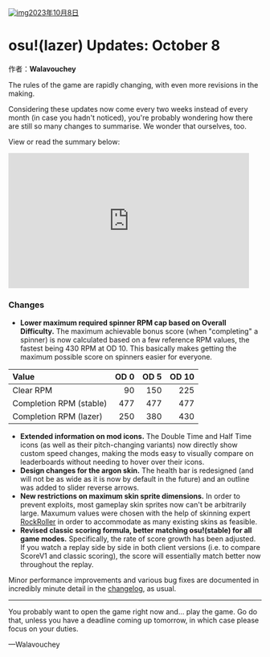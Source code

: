 [![img](https://i.ppy.sh/74127515f85518623e640d0f5009d9790aacbe27/68747470733a2f2f6f73752e7070792e73682f77696b692f696d616765732f7368617265642f6e6577732f323032332d31302d30382d6f73756c617a65722d757064617465732d6f63746f6265722d382f62616e6e65722e6a7067)2023年10月8日](https://osu.ppy.sh/home/news/2023-10-08-osulazer-updates-october-8)

# osu!(lazer) Updates: October 8

作者：**Walavouchey**

The rules of the game are rapidly changing, with even more revisions in the making.

Considering these updates now come every two weeks instead of every month (in case you hadn't noticed), you're probably wondering how there are still so many changes to summarise. We wonder that ourselves, too.

View or read the summary below:

<iframe width="95%" src="https://www.youtube.com/embed/pspL5SLs80k" frameborder="0" allowfullscreen="" style="box-sizing: border-box; border: none; max-width: 100%; aspect-ratio: 16 / 9;"></iframe>

### Changes

- **Lower maximum required spinner RPM cap based on Overall Difficulty.** The maximum achievable bonus score (when "completing" a spinner) is now calculated based on a few reference RPM values, the fastest being 430 RPM at OD 10. This basically makes getting the maximum possible score on spinners easier for everyone.

| Value                   | OD 0 | OD 5 | OD 10 |
| :---------------------- | ---: | ---: | ----: |
| Clear RPM               |   90 |  150 |   225 |
| Completion RPM (stable) |  477 |  477 |   477 |
| Completion RPM (lazer)  |  250 |  380 |   430 |

- **Extended information on mod icons.** The Double Time and Half Time icons (as well as their pitch-changing variants) now directly show custom speed changes, making the mods easy to visually compare on leaderboards without needing to hover over their icons.
- **Design changes for the argon skin.** The health bar is redesigned (and will not be as wide as it is now by default in the future) and an outline was added to slider reverse arrows.
- **New restrictions on maximum skin sprite dimensions.** In order to prevent exploits, most gameplay skin sprites now can't be arbitrarily large. Maxumum values were chosen with the help of skinning expert [RockRoller](https://osu.ppy.sh/users/8388854) in order to accommodate as many existing skins as feasible.
- **Revised classic scoring formula, better matching osu!(stable) for all game modes.** Specifically, the rate of score growth has been adjusted. If you watch a replay side by side in both client versions (i.e. to compare ScoreV1 and classic scoring), the score will essentially match better now throughout the replay.

Minor performance improvements and various bug fixes are documented in incredibly minute detail in the [changelog](https://osu.ppy.sh/home/changelog/lazer/2023.1008.0), as usual.

------

You probably want to open the game right now and... play the game. Go do that, unless you have a deadline coming up tomorrow, in which case please focus on your duties.

—Walavouchey